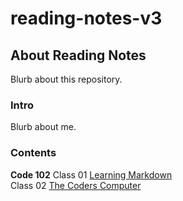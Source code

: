 # reading-notes-v3

## About Reading Notes

Blurb about this repository.

### Intro

Blurb about me.

### Contents

**Code 102**
Class 01 [Learning Markdown](https://CSEAMAN3.github.io/reading-notes-v3/code-102/102class-01)  
Class 02 [The Coders Computer](https://CSEAMAN3.github.io/reading-notes-v3/code-102/102class-02)
